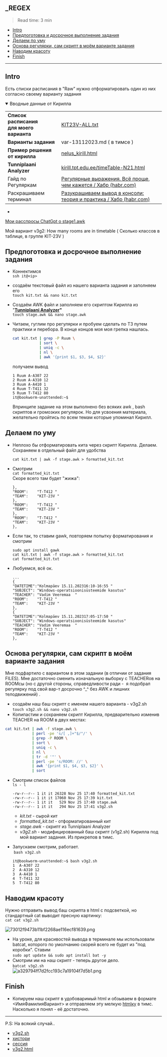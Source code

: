## \_REGEX

> Read time: 3 min

- [Intro](#intro)
- [Предпоготовка и досрочное выполнение задания](#предпоготовка-и-досрочное-выполнение-задания)
- [Делаем по уму](#делаем-по-уму)
- [Основа регулярки, сам скрипт в моём варианте задания](#основа-регулярки-сам-скрипт-в-моём-варианте-задания)
- [Наводим красоту](#наводим-красоту)
- [Finish](#finish)

* * *

## Intro

Есть списки расписания в "Raw" нужно отформатировать один из них согласно своему варианту задания

<details open><summary>Вводные данные от Кирилла</summary>

|     |     |
| --- | --- |
| **Список расписания**  <br>**для моего варианта** | [KIT23V-ALL.txt](_resources/KIT23V-ALL.txt) |
| **Варианты задания** | var-13112023.md ( в тимсе ) |
| **Пример решения от кирилла** | [nelus\_kirill.html](_resources/nelus_kirill.html) |
| **Tunniplaani Analyzer** | [kirill.tpt.edu.ee/timeTable-N21.html](http://kirill.tpt.edu.ee/timeTable-N21.html) |
| Гайд по Регуляркам | [Регулярные выражения. Всё проще, чем кажется / Хабр (habr.com)](https://habr.com/ru/articles/567106/) |
| Раскрашиваем терминал | [Разукрашиваем вывод в консоли: теория и практика / Хабр (habr.com)](https://habr.com/ru/companies/macloud/articles/558316/) |

</details>

-
[Мои расспросы ChatGpt о stage1.awk](aboutScripts.md)

Мой вариант v3g2: How many rooms are in timetable ( Сколько классов в таблице, в группе KIT-23V )

## Предпоготовка и досрочное выполнение задания

- Коннектимся  
    `ssh it@<ip>`
    
- создаём текстовый файл из нашего варианта задания и заполняем его  
    `touch kit.txt && nano kit.txt`
    
- Создаём AWK файл и заполняем его скриптом Кирилла из "**[Tunniplaani Analyzer](http://kirill.tpt.edu.ee/timeTable-N21.html)"**  
    `touch stage.awk && nano stage.awk`
    
- Читаем, гуглим про регулярки и пробуем сделать по ТЗ путем практики и перебора. В конце концов моя моя грепка нашлась.
    
    ```bash
    cat kit.txt | grep -P Ruum \
                | sort \
                | uniq -c \
                | nl \
                | awk '{print $1, $3, $4, $2}'
    ```
    
    получаем вывод
    
    ```text
    1 Ruum A-A307 22
    2 Ruum A-A310 12
    3 Ruum A-A410 1
    4 Ruum T-T411 32
    5 Ruum T-T412 80
    it@bookworm-unattended:~$
    ```
    
    Впринципе задание на этом выполнено без всяких awk , bash скриптов и громозких регулярок. Но для усвоения материала, желательно пройтись по всем темам которые упоминал Кирилл.
    

## Делаем по уму

- Неплохо бы отформатировать кита через скрипт Кирилла. Делаем. Сохраняем в отдельный файл для удобства
    
    `cat kit.txt | awk -f stage.awk > formatted_kit.txt`
    
- Cмотрим  
    `cat formatted_kit.txt`  
    Скоре всего там будет "жижа":
    
    ```text
    },
    "ROOM":    "T-T412 "
    "TEAM":    "KIT-23V "
    },
    "ROOM":    "T-T412 "
    "TEAM":    "KIT-23V "
    },
    "ROOM":    "T-T412 "
    "TEAM":    "KIT-23V "
    },
    ```
    
- Если так, то ставим gawk, повторяем попытку форматирования и смотрим
    
    `sudo apt install gawk`  
    `cat kit.txt | awk -f stage.awk > formatted_kit.txt`  
    `cat formatted_kit.txt`
    
- Любуемся, всё ок.
    
    ```text
    ...
    {
    "DATETIME":"Kolmapäev 15.11.202316:10-16:55 "
    "SUBJECT": "Windows-operatsioonisüsteemide kasutus"
    "TEACHER": "Vadim Veeremaa  "
    "ROOM":    "T-T412 "
    "TEAM":    "KIT-23V "
    },
    {
    "DATETIME":"Kolmapäev 15.11.202317:05-17:50 "
    "SUBJECT": "Windows-operatsioonisüsteemide kasutus"
    "TEACHER": "Vadim Veeremaa  "
    "ROOM":    "T-T412 "
    "TEAM":    "KIT-23V "
    },
    ```
    

## Основа регулярки, сам скрипт в моём варианте задания

Мне подфартило с вариантом в этом задании (в отличии от задания FILES). Мне достаточно сменить изначальную выборку с TEACHERов на ROOMсы (но с другой стороны, справедливости ради -  я подобрал регулярку под свой вар-т досрочно ^\_^ без AWK и лишних телодвижений) .

- создаём наш баш скрипт с именем нашего варианта - v3g2.sh  
    `touch v3g2.sh && nano v3g2.sh`
- Копипастим и сохраняем скрипт Кирилла, предварительно изменив TEACHER на ROOM в двух местах:

```bash
cat kit.txt | awk -f stage.awk \
            | perl -pe 's/[ ,]+"$/"/' \
            | grep -P ROOM \
            | sort \
            | uniq -c \
            | nl \
            | tr -d '"' \
            | perl -pe 's/ROOM: //' \
            | awk '{print $1, $4, $3, $2}' \
            | sort
```

- Смотрим список файлов  
    `ls - l`
    
    ```text
    -rw-r--r-- 1 it it 26328 Nov 25 17:40 formatted_kit.txt
    -rw-r--r-- 1 it it 17060 Nov 25 17:39 kit.txt
    -rw-r--r-- 1 it it   529 Nov 25 17:40 stage.awk
    -rw-r--r-- 1 it it   294 Nov 25 17:41 v3g2.sh
    ```
    
    - *kit.txt* - сырой кит
    - *formatted\_kit.txt* - отформатированный кит
    - *stage.awk* - скрипт из Tunniplaani Analyzer
    - *v3g2.sh* - модифицированный баш скрипт (v1g2.sh) Кирилла под мой вариант задания. Из прикрепов в тимс.
- Запускаем смотрим, работает.  
     `bash v3g2.sh`
    
    ```text
    it@bookworm-unattended:~$ bash v3g2.sh
    1  A-A307 22
    2  A-A310 12
    3  A-A410 1
    4  T-T411 32
    5  T-T412 80
    ```
    

## Наводим красоту

Нужно отправить вывод баш скрипта в html с подсветкой, но стандартный cat выводит пресную картинку:  
`cat cat v3g2.sh`

![73012f9473b11bf2268ae116ecf81639.png](_resources/73012f9473b11bf2268ae116ecf81639.png)

- На уроке, для красивостей вывода в терминале мы использовали batcat, которого по умолчанию скорей всего не будет из "под коробки". Cтавим  
    `sudo apt update && sudo apt install bat -y`
- Смотрим им на наш скрипт - теперь другое дело.  
    `batcat v3g2.sh`  
    ![a329794ff7d2fcc193c7a19104f7d5b1.png](_resources/a329794ff7d2fcc193c7a19104f7d5b1.png)

## Finish

- Копируем наш скрипт в удобоваримый html и обзываем в формате &lt;ИмяФамилияВариант&gt; и отправляем эту мелкую [htmlку](https://xprgclr.github.io/tpt/regEX/bash.html) в тимс. Насколько я понял - её достаточно.

***

P.S: На всякий случай..
- [v3g2.sh](_resources/v3g2.sh)
- [хистори](_resources/v3g2_hist.txt)
- [сессия](https://xprgclr.github.io/tpt/regEX/)
- [v3g2.html](https://xprgclr.github.io/tpt/regEX/bash.html)

